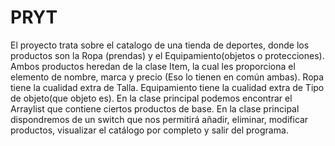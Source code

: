 # PRYT
El proyecto trata sobre el catalogo de una tienda de deportes, donde los productos son la Ropa (prendas) y el Equipamiento(objetos o protecciones).
Ambos productos heredan de la clase Item, la cual les proporciona el elemento de nombre, marca y precio (Eso lo tienen en común ambas).
Ropa tiene la cualidad extra de Talla.
Equipamiento tiene la cualidad extra de Tipo de objeto(que objeto es).
En la clase principal podemos encontrar el Arraylist que contiene ciertos productos de base.
En la clase principal dispondremos de un switch que nos permitirá añadir, eliminar, modificar productos, visualizar el catálogo por completo y salir del programa.

